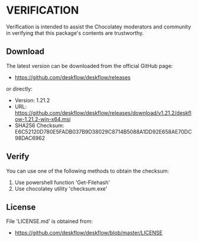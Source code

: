# VERIFICATION
Verification is intended to assist the Chocolatey moderators and community in verifying that this package's contents are trustworthy.

## Download
The latest version can be downloaded from the official GitHub page:
- https://github.com/deskflow/deskflow/releases

or directly:
- Version: 1.21.2
- URL: https://github.com/deskflow/deskflow/releases/download/v1.21.2/deskflow-1.21.2-win-x64.msi
- SHA256 Checksum: E6C52120D780E5FADB037B9D38029C8714B5088A1DD92E658AE70DC98DAC6962

## Verify
You can use one of the following methods to obtain the checksum:
1. Use powershell function 'Get-Filehash'
2. Use chocolatey utility 'checksum.exe'


## License
File 'LICENSE.md' is obtained from:
- https://github.com/deskflow/deskflow/blob/master/LICENSE
